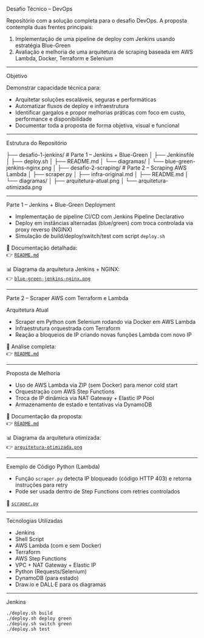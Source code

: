 Desafio Técnico – DevOps

Repositório com a solução completa para o desafio DevOps. A proposta contempla duas frentes principais:

1. Implementação de uma pipeline de deploy com Jenkins usando estratégia Blue-Green
2. Avaliação e melhoria de uma arquitetura de scraping baseada em AWS Lambda, Docker, Terraform e Selenium

---

Objetivo

Demonstrar capacidade técnica para:

- Arquitetar soluções escaláveis, seguras e performáticas
- Automatizar fluxos de deploy e infraestrutura
- Identificar gargalos e propor melhorias práticas com foco em custo, performance e disponibilidade
- Documentar toda a proposta de forma objetiva, visual e funcional

---

Estrutura do Repositório

├── desafio-1-jenkins/ # Parte 1 – Jenkins + Blue-Green
│ ├── Jenkinsfile
│ ├── deploy.sh
│ ├── README.md
│ └── diagramas/
│ └── blue-green-jenkins-nginx.png
│
├── desafio-2-scraping/ # Parte 2 – Scraping AWS Lambda
│ ├── scraper.py
│ ├── infra-original.md
│ ├── README.md
│ └── diagramas/
│ ├── arquitetura-atual.png
│ └── arquitetura-otimizada.png

---

Parte 1 – Jenkins + Blue-Green Deployment

- Implementação de pipeline CI/CD com Jenkins Pipeline Declarativo
- Deploy em instâncias alternadas (blue/green) com troca controlada via proxy reverso (NGINX)
- Simulação de build/deploy/switch/test com script `deploy.sh`

📄 Documentação detalhada:  
👉 [`README.md`](desafio-1-jenkins/README.md)

📊 Diagrama da arquitetura Jenkins + NGINX:  
👉 [`blue-green-jenkins-nginx.png`](diagramas/blue-green-jenkins-nginx.png)

---

Parte 2 – Scraper AWS com Terraform e Lambda

Arquitetura Atual

- Scraper em Python com Selenium rodando via Docker em AWS Lambda
- Infraestrutura orquestrada com Terraform
- Reação a bloqueios de IP criando novas funções Lambda com novo IP

📄 Análise completa:  
👉 [`README.md`](desafio-2-scraping/README.md)

---

Proposta de Melhoria

- Uso de AWS Lambda via ZIP (sem Docker) para menor cold start
- Orquestração com AWS Step Functions
- Troca de IP dinâmica via NAT Gateway + Elastic IP Pool
- Armazenamento de estado e tentativas via DynamoDB

📄 Documentação da proposta:  
👉 [`README.md`](desafio-2-scraping/README.md)

📊 Diagrama da arquitetura otimizada:  
👉 [`arquitetura-otimizada.png`](diagramas/arquitetura-otimizada.png)

---

Exemplo de Código Python (Lambda)

- Função `scraper.py` detecta IP bloqueado (código HTTP 403) e retorna instruções para retry
- Pode ser usada dentro de Step Functions com retries controlados

📄 [`scraper.py`](desafio-2-scraping/scraper.py)

---

Tecnologias Utilizadas

- Jenkins
- Shell Script
- AWS Lambda (com e sem Docker)
- Terraform
- AWS Step Functions
- VPC + NAT Gateway + Elastic IP
- Python (Requests/Selenium)
- DynamoDB (para estado)
- Draw.io e DALL·E para os diagramas

---

Jenkins

```
./deploy.sh build
./deploy.sh deploy green
./deploy.sh switch green
./deploy.sh test
